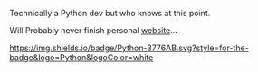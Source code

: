 Technically a Python dev but who knows at this point. 

Will Probably never finish personal [website](https://t306.dev)...

https://img.shields.io/badge/Python-3776AB.svg?style=for-the-badge&logo=Python&logoColor=white
